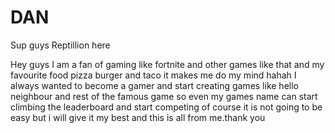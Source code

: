# DAN

Sup guys
Reptillion here

Hey guys I am a fan of gaming 
like fortnite and other games like
that and my favourite food pizza burger
and taco it makes me do my mind hahah I 
always wanted to become a gamer and start 
creating games like hello neighbour and rest 
of the famous game so even my games name can start
climbing the leaderboard and start competing of course
it is not going to be easy but i will give it my best and
this is all from me.thank you

